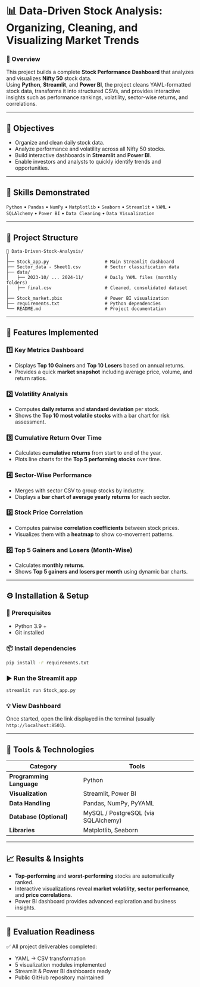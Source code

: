 # 📊 Data-Driven Stock Analysis: Organizing, Cleaning, and Visualizing Market Trends  

### 🚀 Overview
This project builds a complete **Stock Performance Dashboard** that analyzes and visualizes **Nifty 50** stock data.  
Using **Python**, **Streamlit**, and **Power BI**, the project cleans YAML-formatted stock data, transforms it into structured CSVs, and provides interactive insights such as performance rankings, volatility, sector-wise returns, and correlations.

---

## 🎯 Objectives
- Organize and clean daily stock data.  
- Analyze performance and volatility across all Nifty 50 stocks.  
- Build interactive dashboards in **Streamlit** and **Power BI**.  
- Enable investors and analysts to quickly identify trends and opportunities.

---

## 🧠 Skills Demonstrated
`Python` • `Pandas` • `NumPy` • `Matplotlib` • `Seaborn` • `Streamlit` • `YAML` • `SQLAlchemy` • `Power BI` • `Data Cleaning` • `Data Visualization`

---

## 📂 Project Structure
```
📁 Data-Driven-Stock-Analysis/
│
├── Stock_app.py                     # Main Streamlit dashboard
├── Sector_data - Sheet1.csv         # Sector classification data
├── data/
│   ├── 2023-10/ ... 2024-11/        # Daily YAML files (monthly folders)
│   ├── final.csv                    # Cleaned, consolidated dataset
│
├── Stock_market.pbix                # Power BI visualization
├── requirements.txt                 # Python dependencies
└── README.md                        # Project documentation
```

---

## 🧩 Features Implemented

### 1️⃣ **Key Metrics Dashboard**
- Displays **Top 10 Gainers** and **Top 10 Losers** based on annual returns.  
- Provides a quick **market snapshot** including average price, volume, and return ratios.

### 2️⃣ **Volatility Analysis**
- Computes **daily returns** and **standard deviation** per stock.  
- Shows the **Top 10 most volatile stocks** with a bar chart for risk assessment.

### 3️⃣ **Cumulative Return Over Time**
- Calculates **cumulative returns** from start to end of the year.  
- Plots line charts for the **Top 5 performing stocks** over time.

### 4️⃣ **Sector-Wise Performance**
- Merges with sector CSV to group stocks by industry.  
- Displays a **bar chart of average yearly returns** for each sector.

### 5️⃣ **Stock Price Correlation**
- Computes pairwise **correlation coefficients** between stock prices.  
- Visualizes them with a **heatmap** to show co-movement patterns.

### 6️⃣ **Top 5 Gainers and Losers (Month-Wise)**
- Calculates **monthly returns**.  
- Shows **Top 5 gainers and losers per month** using dynamic bar charts.

---

## ⚙️ Installation & Setup

### 🔧 Prerequisites
- Python 3.9 +  
- Git installed  

### 📦 Install dependencies
```bash
pip install -r requirements.txt
```

### ▶️ Run the Streamlit app
```bash
streamlit run Stock_app.py
```

### 💡 View Dashboard
Once started, open the link displayed in the terminal (usually `http://localhost:8501`).

---

## 🧰 Tools & Technologies
| Category | Tools |
|-----------|-------|
| **Programming Language** | Python |
| **Visualization** | Streamlit, Power BI |
| **Data Handling** | Pandas, NumPy, PyYAML |
| **Database (Optional)** | MySQL / PostgreSQL (via SQLAlchemy) |
| **Libraries** | Matplotlib, Seaborn |

---

## 📈 Results & Insights
- **Top-performing** and **worst-performing** stocks are automatically ranked.  
- Interactive visualizations reveal **market volatility**, **sector performance**, and **price correlations**.  
- Power BI dashboard provides advanced exploration and business insights.

---

## 🧪 Evaluation Readiness
✅ All project deliverables completed:
- YAML → CSV transformation  
- 5 visualization modules implemented  
- Streamlit & Power BI dashboards ready  
- Public GitHub repository maintained  